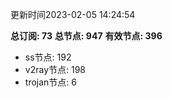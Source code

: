 更新时间2023-02-05 14:24:54

**总订阅: 73**
**总节点: 947**
**有效节点: 396**
- ss节点: 192
- v2ray节点: 198
- trojan节点: 6
